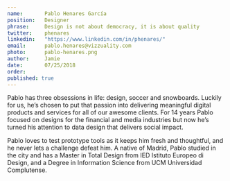 ```yaml
---
name:       Pablo Henares García
position:   Designer
phrase:     Design is not about democracy, it is about quality  
twitter:    phenares
linkedin:   "https://www.linkedin.com/in/phenares/"
email:      pablo.henares@vizzuality.com
photo:      pablo-henares.png
author:     Jamie
date:       07/25/2018
order:      
published: true
---
```

Pablo has three obsessions in life: design, soccer and snowboards. Luckily for us, he’s chosen to put that passion into delivering meaningful digital products and services for all of our awesome clients. For 14 years Pablo focused on designs for the financial and media industries but now he’s turned his attention to data design that delivers social impact. 

Pablo loves to test prototype tools as it keeps him fresh and thoughtful, and he never lets a challenge defeat him. A native of Madrid, Pablo studied in the city and has a Master in Total Design from IED Istituto Europeo di Design, and a Degree in Information Science from UCM Universidad Complutense.
